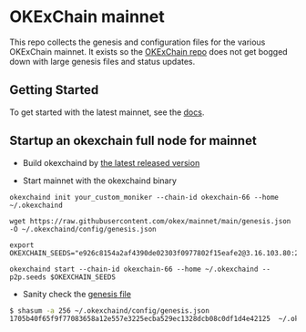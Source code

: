 # OKExChain mainnet

This repo collects the genesis and configuration files for the various OKExChain
mainnet. It exists so the [OKExChain repo](https://github.com/okex/okexchain)
does not get bogged down with large genesis files and status updates.

## Getting Started

To get started with the latest mainnet, see the
[docs](https://okexchain-docs.readthedocs.io/en/latest/getting-start/join-okexchain-mainnet.html).

## Startup an okexchain full node for mainnet
- Build okexchaind by [the latest released version](https://github.com/okex/okexchain/releases/tag/v0.16.3)

- Start mainnet with the okexchaind binary
```
okexchaind init your_custom_moniker --chain-id okexchain-66 --home ~/.okexchaind

wget https://raw.githubusercontent.com/okex/mainnet/main/genesis.json -O ~/.okexchaind/config/genesis.json

export OKEXCHAIN_SEEDS="e926c8154a2af4390de02303f0977802f15eafe2@3.16.103.80:26656,7fa5b1d1f1e48659fa750b6aec702418a0e75f13@35.177.8.240:26656,c8f32b793871b56a11d94336d9ce6472f893524b@18.167.16.85:26656"

okexchaind start --chain-id okexchain-66 --home ~/.okexchaind --p2p.seeds $OKEXCHAIN_SEEDS
```

- Sanity check the [genesis file](https://raw.githubusercontent.com/okex/mainnet/main/genesis.json)

```bash
$ shasum -a 256 ~/.okexchaind/config/genesis.json
1705b40f65f9f77083658a12e557e3225ecba529ec1328dcb08c0df1d4e42125  ~/.okexchaind/config/genesis.json
```


